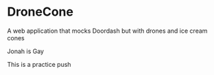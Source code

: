 # DroneCone
A web application that mocks Doordash but with drones and ice cream cones


Jonah is Gay

This is a practice push

